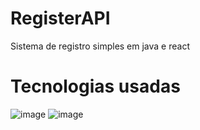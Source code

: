 # RegisterAPI
Sistema de registro simples em java e react 
<h1>Tecnologias usadas</h1>

![image](https://github.com/user-attachments/assets/846eaeb0-5495-42c2-8505-61bf29c5cd6a)
![image](https://github.com/user-attachments/assets/21d87581-ae07-4a99-a5a2-206c18ad86a4)

